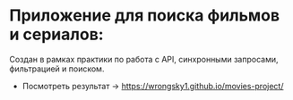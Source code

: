 # Приложение для поиска фильмов и сериалов:

Создан в рамках практики по работа с API, синхронными запросами, фильтрацией и поиском.
- Посмотреть результат -> https://wrongsky1.github.io/movies-project/
